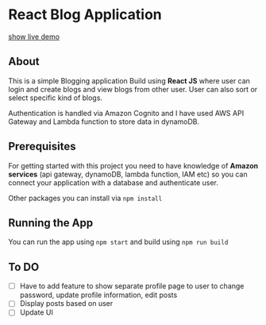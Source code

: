 # React Blog Application

[show live demo](https://master.dhkp5qrioyba9.amplifyapp.com/)


## About

This is a simple Blogging application Build using **React JS** where user can login and create blogs and view blogs from other user. User can also sort or select specific kind of blogs. 

Authentication is handled via Amazon Cognito and I have used AWS API Gateway and Lambda function to store data in dynamoDB.

## Prerequisites

For getting started with this project you need to have knowledge of **Amazon services** (api gateway, dynamoDB, lambda function, IAM etc) so you can connect your application with a database and authenticate user.

Other packages you can install via `npm install`

## Running the App

You can run the app using
`npm start`
and build using
`npm run build`

## To DO

- [ ] Have to add feature to show separate profile page to user to change password, update profile information, edit posts
- [ ] Display posts based on user
- [ ] Update UI
